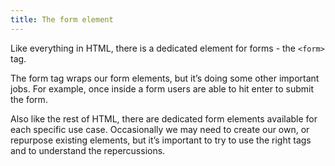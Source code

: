 ```yaml
---
title: The form element
---
```


Like everything in HTML, there is a dedicated element for forms - the `<form>` tag.

The form tag wraps our form elements, but it’s doing some other important jobs. For example, once inside a form users are able to hit enter to submit the form.

Also like the rest of HTML, there are dedicated form elements available for each specific use case. Occasionally we may need to create our own, or repurpose existing elements, but it’s important to try to use the right tags and to understand the repercussions.